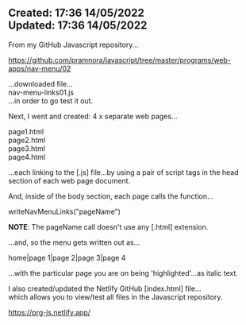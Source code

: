 Created: 17:36 14/05/2022  
Updated: 17:36 14/05/2022
--------------------------------------------------------------------------------------
From my GitHub Javascript repository...

https://github.com/pramnora/javascript/tree/master/programs/web-apps/nav-menu/02

...downloaded file...  
nav-menu-links01.js  
...in order to go test it out.

Next, I went and created: 4 x separate web pages...

page1.html  
page2.html  
page3.html  
page4.html  

...each linking to the [.js] file...by using a pair of script tags in the head section of each web page document.

And, inside of the body section, each page calls the function...  

writeNavMenuLinks("pageName")  

**NOTE**: The pageName call doesn't use any [.html] extension.  

...and, so the menu gets written out as...  

home|page 1|page 2|page 3|page 4  

...with the particular page you are on being 'highlighted'...as italic text.  

I also created/updated the Netlify GitHub [index.html] file...  
which allows you to view/test all files in the Javascript repository.

https://prg-js.netlify.app/ 
